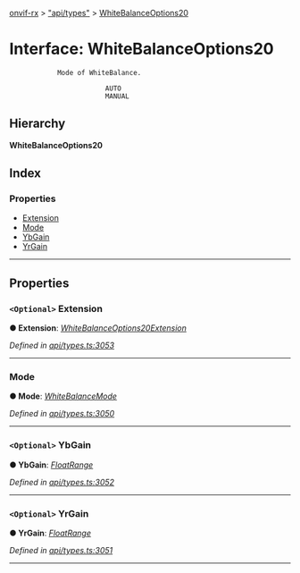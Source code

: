 [onvif-rx](../README.md) > ["api/types"](../modules/_api_types_.md) > [WhiteBalanceOptions20](../interfaces/_api_types_.whitebalanceoptions20.md)

# Interface: WhiteBalanceOptions20

```
            Mode of WhiteBalance.
```

```
                        AUTO
                        MANUAL
```

## Hierarchy

**WhiteBalanceOptions20**

## Index

### Properties

* [Extension](_api_types_.whitebalanceoptions20.md#extension)
* [Mode](_api_types_.whitebalanceoptions20.md#mode)
* [YbGain](_api_types_.whitebalanceoptions20.md#ybgain)
* [YrGain](_api_types_.whitebalanceoptions20.md#yrgain)

---

## Properties

<a id="extension"></a>

### `<Optional>` Extension

**● Extension**: *[WhiteBalanceOptions20Extension](_api_types_.whitebalanceoptions20extension.md)*

*Defined in [api/types.ts:3053](https://github.com/patrickmichalina/onvif-rx/blob/3ab1739/src/api/types.ts#L3053)*

___
<a id="mode"></a>

###  Mode

**● Mode**: *[WhiteBalanceMode](../enums/_api_types_.whitebalancemode.md)*

*Defined in [api/types.ts:3050](https://github.com/patrickmichalina/onvif-rx/blob/3ab1739/src/api/types.ts#L3050)*

___
<a id="ybgain"></a>

### `<Optional>` YbGain

**● YbGain**: *[FloatRange](_api_types_.floatrange.md)*

*Defined in [api/types.ts:3052](https://github.com/patrickmichalina/onvif-rx/blob/3ab1739/src/api/types.ts#L3052)*

___
<a id="yrgain"></a>

### `<Optional>` YrGain

**● YrGain**: *[FloatRange](_api_types_.floatrange.md)*

*Defined in [api/types.ts:3051](https://github.com/patrickmichalina/onvif-rx/blob/3ab1739/src/api/types.ts#L3051)*

___

